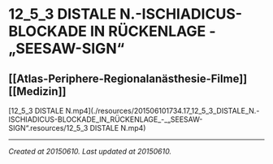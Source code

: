 # 12_5_3 DISTALE N.-ISCHIADICUS-BLOCKADE IN RÜCKENLAGE - „SEESAW-SIGN“
 [[Atlas-Periphere-Regionalanästhesie-Filme]] [[Medizin]] 
---



[12\_5\_3 DISTALE N.mp4](./resources/201506101734.17_12_5_3_DISTALE_N.-ISCHIADICUS-BLOCKADE_IN_RÜCKENLAGE_-_„SEESAW-SIGN“.resources/12_5_3 DISTALE N.mp4)

---

_Created at 20150610._
_Last updated at 20150610._



